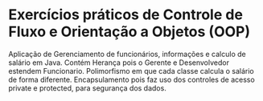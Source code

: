 # Exercícios práticos de Controle de Fluxo e Orientação a Objetos (OOP)
 Aplicação de Gerenciamento de funcionários, informações e calculo de salário em Java.
Contém
Herança pois o Gerente e Desenvolvedor estendem Funcionario.
Polimorfismo em que cada classe calcula o salário de forma diferente.
Encapsulamento pois faz uso dos controles de acesso private e protected, para segurança dos dados.
